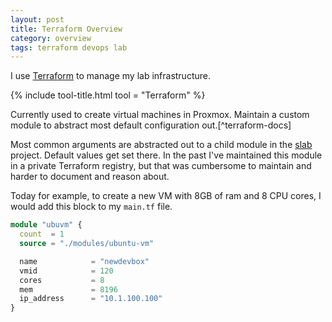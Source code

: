 ```yaml
---
layout: post
title: Terraform Overview
category: overview
tags: terraform devops lab
---
```


I use [Terraform](https://terraform.io) to manage my lab infrastructure.

{% include tool-title.html tool = "Terraform" %}

Currently used to create virtual machines in Proxmox. Maintain a custom module to 
abstract most default configuration out.[^terraform-docs]

Most common arguments are abstracted out to a child module in the [slab](https://github.com/ecshreve/slab) 
project. Default values get set there. In the past I've maintained this module in a private Terraform 
registry, but that was cumbersome to maintain and harder to document and reason about.

Today for example, to create a new VM with 8GB of ram and 8 CPU cores, I would add this
block to my `main.tf` file.

```terraform
module "ubuvm" {
  count  = 1
  source = "./modules/ubuntu-vm"

  name            = "newdevbox"
  vmid            = 120
  cores           = 8
  mem             = 8196
  ip_address      = "10.1.100.100"
}
```
